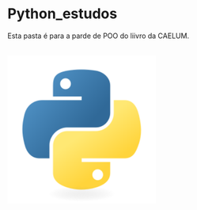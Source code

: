 # Python_estudos
Esta pasta é para a parde de POO do liivro da CAELUM.

<div style="display: inline_block"><br>
  <img align="center" height="300" width="300" src="https://raw.githubusercontent.com/devicons/devicon/master/icons/python/python-original.svg">
</div>
